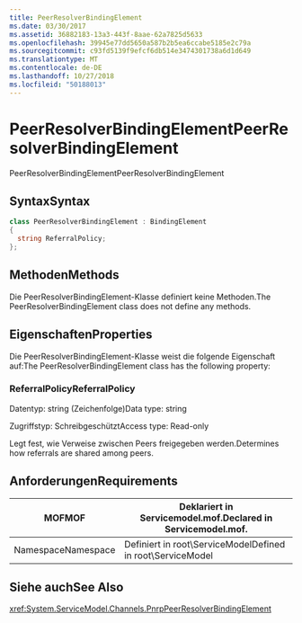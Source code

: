 ```yaml
---
title: PeerResolverBindingElement
ms.date: 03/30/2017
ms.assetid: 36882183-13a3-443f-8aae-62a7825d5633
ms.openlocfilehash: 39945e77dd5650a587b2b5ea6ccabe5185e2c79a
ms.sourcegitcommit: c93fd5139f9efcf6db514e3474301738a6d1d649
ms.translationtype: MT
ms.contentlocale: de-DE
ms.lasthandoff: 10/27/2018
ms.locfileid: "50188013"
---
```

# <a name="peerresolverbindingelement"></a><span data-ttu-id="c4a02-102">PeerResolverBindingElement</span><span class="sxs-lookup"><span data-stu-id="c4a02-102">PeerResolverBindingElement</span></span>
<span data-ttu-id="c4a02-103">PeerResolverBindingElement</span><span class="sxs-lookup"><span data-stu-id="c4a02-103">PeerResolverBindingElement</span></span>  
  
## <a name="syntax"></a><span data-ttu-id="c4a02-104">Syntax</span><span class="sxs-lookup"><span data-stu-id="c4a02-104">Syntax</span></span>  
  
```csharp
class PeerResolverBindingElement : BindingElement  
{  
  string ReferralPolicy;  
};  
```  
  
## <a name="methods"></a><span data-ttu-id="c4a02-105">Methoden</span><span class="sxs-lookup"><span data-stu-id="c4a02-105">Methods</span></span>  
 <span data-ttu-id="c4a02-106">Die PeerResolverBindingElement-Klasse definiert keine Methoden.</span><span class="sxs-lookup"><span data-stu-id="c4a02-106">The PeerResolverBindingElement class does not define any methods.</span></span>  
  
## <a name="properties"></a><span data-ttu-id="c4a02-107">Eigenschaften</span><span class="sxs-lookup"><span data-stu-id="c4a02-107">Properties</span></span>  
 <span data-ttu-id="c4a02-108">Die PeerResolverBindingElement-Klasse weist die folgende Eigenschaft auf:</span><span class="sxs-lookup"><span data-stu-id="c4a02-108">The PeerResolverBindingElement class has the following property:</span></span>  
  
### <a name="referralpolicy"></a><span data-ttu-id="c4a02-109">ReferralPolicy</span><span class="sxs-lookup"><span data-stu-id="c4a02-109">ReferralPolicy</span></span>  
 <span data-ttu-id="c4a02-110">Datentyp: string (Zeichenfolge)</span><span class="sxs-lookup"><span data-stu-id="c4a02-110">Data type: string</span></span>  
  
 <span data-ttu-id="c4a02-111">Zugriffstyp: Schreibgeschützt</span><span class="sxs-lookup"><span data-stu-id="c4a02-111">Access type: Read-only</span></span>  
  
 <span data-ttu-id="c4a02-112">Legt fest, wie Verweise zwischen Peers freigegeben werden.</span><span class="sxs-lookup"><span data-stu-id="c4a02-112">Determines how referrals are shared among peers.</span></span>  
  
## <a name="requirements"></a><span data-ttu-id="c4a02-113">Anforderungen</span><span class="sxs-lookup"><span data-stu-id="c4a02-113">Requirements</span></span>  
  
|<span data-ttu-id="c4a02-114">MOF</span><span class="sxs-lookup"><span data-stu-id="c4a02-114">MOF</span></span>|<span data-ttu-id="c4a02-115">Deklariert in Servicemodel.mof.</span><span class="sxs-lookup"><span data-stu-id="c4a02-115">Declared in Servicemodel.mof.</span></span>|  
|---------|-----------------------------------|  
|<span data-ttu-id="c4a02-116">Namespace</span><span class="sxs-lookup"><span data-stu-id="c4a02-116">Namespace</span></span>|<span data-ttu-id="c4a02-117">Definiert in root\ServiceModel</span><span class="sxs-lookup"><span data-stu-id="c4a02-117">Defined in root\ServiceModel</span></span>|  
  
## <a name="see-also"></a><span data-ttu-id="c4a02-118">Siehe auch</span><span class="sxs-lookup"><span data-stu-id="c4a02-118">See Also</span></span>  
 <xref:System.ServiceModel.Channels.PnrpPeerResolverBindingElement>
